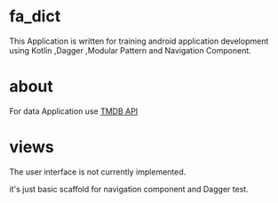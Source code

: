 # fa_dict

This Application is written for training android application development using Kotlin ,Dagger ,Modular Pattern and Navigation Component.



# about

For data Application use [TMDB API](https://developers.themoviedb.org/3)



# views

The user interface is not currently implemented.

it's just basic scaffold for navigation component and Dagger test.

